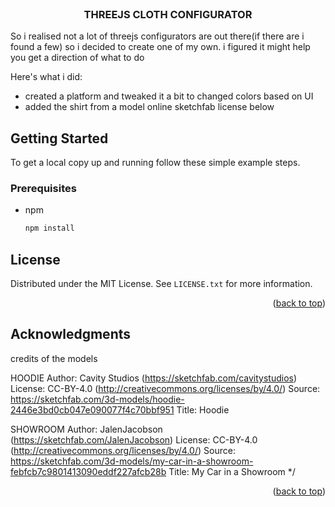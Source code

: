 

<!-- PROJECT LOGO -->
<br />
<div align="center">

  <h3 align="center">THREEJS CLOTH CONFIGURATOR </h3>


</div>



So i realised not a lot of threejs configurators are out there(if there are i found a few) so i decided to create one of my own. i figured it might help you get a direction of what to do

Here's what i did:
* created a platform and tweaked it a bit to changed colors based on UI
* added the shirt from a  model online sketchfab license below


<!-- GETTING STARTED -->
## Getting Started
To get a local copy up and running follow these simple example steps.

### Prerequisites

* npm
  ```sh
  npm install 
  ```




<!-- LICENSE -->
## License

Distributed under the MIT License. See `LICENSE.txt` for more information.

<p align="right">(<a href="#readme-top">back to top</a>)</p>




<!-- ACKNOWLEDGMENTS -->
## Acknowledgments

credits of the models 

HOODIE
Author: Cavity Studios (https://sketchfab.com/cavitystudios)
License: CC-BY-4.0 (http://creativecommons.org/licenses/by/4.0/)
Source: https://sketchfab.com/3d-models/hoodie-2446e3bd0cb047e090077f4c70bbf951
Title: Hoodie

SHOWROOM
Author: JalenJacobson (https://sketchfab.com/JalenJacobson)
License: CC-BY-4.0 (http://creativecommons.org/licenses/by/4.0/)
Source: https://sketchfab.com/3d-models/my-car-in-a-showroom-febfcb7c9801413090eddf227afcb28b
Title: My Car in a Showroom
*/


<p align="right">(<a href="#readme-top">back to top</a>)</p>



